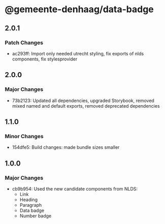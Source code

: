 # @gemeente-denhaag/data-badge

## 2.0.1

### Patch Changes

- ac293ff: Import only needed utrecht styling, fix exports of nlds components, fix stylesprovider

## 2.0.0

### Major Changes

- 73b2123: Updated all dependencies, upgraded Storybook, removed mixed named and default exports, removed deprecated dependencies

## 1.1.0

### Minor Changes

- 154dfe5: Build changes: made bundle sizes smaller

## 1.0.0

### Major Changes

- cb9b954: Used the new candidate components from NLDS:
  - Link
  - Heading
  - Paragraph
  - Data badge
  - Number badge

